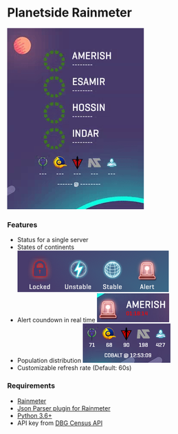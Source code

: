 # Planetside Rainmeter

![](/misc/inaction.gif)

### Features

* Status for a single server
* States of continents
![](/misc/states.png)
* Alert coundown in real time
![](/misc/feature_alert.png)
* Population distribution
![](/misc/feature_pop.png)
* Customizable refresh rate (Default: 60s)

### Requirements

* [Rainmeter](https://github.com/rainmeter/rainmeter)
* [Json Parser plugin for Rainmeter](https://github.com/e2e8/rainmeter-jsonparser)
* [Python 3.6+](https://www.python.org/downloads/)
* API key from [DBG Census API](http://census.daybreakgames.com/#devSignup)
